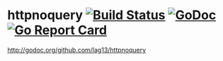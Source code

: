 # httpnoquery [![Build Status](https://travis-ci.org/lag13/httpnoquery.svg?branch=master)](https://travis-ci.org/lag13/httpnoquery) [![GoDoc](https://godoc.org/github.com/lag13/httpnoquery?status.svg)](http://godoc.org/github.com/lag13/httpnoquery) [![Go Report Card](https://goreportcard.com/badge/github.com/lag13/httpnoquery)](https://goreportcard.com/report/github.com/lag13/httpnoquery)

http://godoc.org/github.com/lag13/httpnoquery

